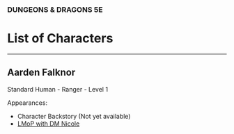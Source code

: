 ### DUNGEONS & DRAGONS 5E

# List of Characters

---

## Aarden Falknor

Standard Human - Ranger - Level 1

Appearances:
- Character Backstory (Not yet available)
- [LMoP with DM Nicole](/session/2021-lmop-with-dm-nicole)
